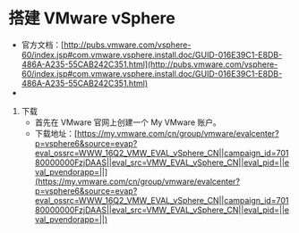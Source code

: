 # 搭建 VMware vSphere

* 官方文档：[http://pubs.vmware.com/vsphere-60/index.jsp#com.vmware.vsphere.install.doc/GUID-016E39C1-E8DB-486A-A235-55CAB242C351.html](http://pubs.vmware.com/vsphere-60/index.jsp#com.vmware.vsphere.install.doc/GUID-016E39C1-E8DB-486A-A235-55CAB242C351.html)
* 

1. 下载
   * 首先在 VMware 官网上创建一个 My VMware 账户。
   * 下载地址：[https://my.vmware.com/cn/group/vmware/evalcenter?p=vsphere6&source=evap?eval_ossrc=WWW_16Q2_VMW_EVAL_vSphere_CN||campaign_id=70180000000FzjDAAS||eval_src=VMW_EVAL_vSphere_CN||eval_pid=||eval_pvendorapp=||](https://my.vmware.com/cn/group/vmware/evalcenter?p=vsphere6&source=evap?eval_ossrc=WWW_16Q2_VMW_EVAL_vSphere_CN||campaign_id=70180000000FzjDAAS||eval_src=VMW_EVAL_vSphere_CN||eval_pid=||eval_pvendorapp=||)

